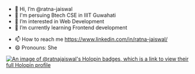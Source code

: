 - 👋 Hi, I’m @ratna-jaiswal
- 📘 I'm persuing Btech CSE in IIIT Guwahati
- 👀 I’m interested in Web Development
- 🌱 I’m currently learning Frontend development
<!---- 💞️ I’m looking to collaborate on ...--->
- 📫 How to reach me https://www.linkedin.com/in/ratna-jaiswal/
- 😄 Pronouns: She
<!---- ⚡ Fun fact: ...--->

<!---
ratna-jaiswal/ratna-jaiswal is a ✨ special ✨ repository because its `README.md` (this file) appears on your GitHub profile.
You can click the Preview link to take a look at your changes.
--->

[![An image of @ratnajaiswal's Holopin badges, which is a link to view their full Holopin profile](https://holopin.me/ratnajaiswal)](https://holopin.io/@ratnajaiswal)
